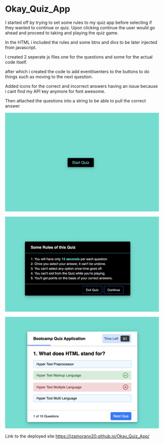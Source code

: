 # Okay_Quiz_App

I started off by trying to set some rules to my quiz app before selecting if they wanted to continue or quiz.
Upon clicking continue the user would go ahead and proceed to taking and playing the quiz game.

In the HTML i included the rules and some btns and divs to be later injected from javascript.

I created 2 seperate js files one for the questions and some for the actual code itself.

after which i created the code to add eventlisenters to the buttons to do things such as moving to the next question.

Added icons for the correct and incorrect answers having an issue because i cant find my API key anymore for font awesome.

Then attached the questions into a string to be able to pull the correct answer 

![this is a screenshot of the web page at the start](./assets/start_quiz.png)

![this is after hitting start quiz](./assets/starting_quiz.png)

![this is the acutal quiz running](./assets/running_quiz.png)

Link to the deployed site
https://jzamorano20.github.io/Okay_Quiz_App/